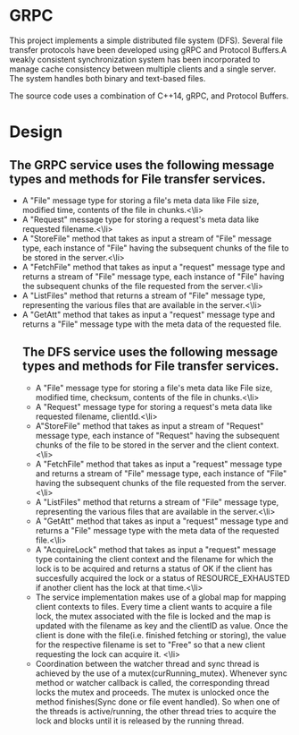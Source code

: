 # GRPC

This project implements a simple distributed file system (DFS). Several file transfer protocols have been developed using gRPC and Protocol Buffers.A weakly consistent synchronization system has been incorporated to manage cache consistency between multiple clients and a single server. The system handles both binary and text-based files.

The source code uses a combination of C++14, gRPC, and Protocol Buffers.

# Design

## The GRPC service uses the following message types and methods for File transfer services.
<ul>
	<li>A "File" message type for storing a file's meta data like File size, modified time, contents of the file in chunks.<\li>
	<li>A "Request" message type for storing a request's meta data like requested filename.<\li>
	<li>A "StoreFile" method that takes as input a stream of "File" message type, each instance of "File" having the subsequent chunks of the file to be stored in the server.<\li>
	<li>A "FetchFile" method that takes as input a "request" message type and returns a stream of "File" message type, each instance of "File" having the subsequent chunks of the file requested from the server.<\li>
	<li>A "ListFiles" method that returns a stream of "File" message type, representing the various files that are available in the server.<\li>
	<li>A "GetAtt" method that takes as input a "request" message type and returns a "File" message type with the meta data of the requested file.
<br/>
		
## The DFS service uses the following message types and methods for File transfer services.
<ul>
	<li>A "File" message type for storing a file's meta data like File size, modified time, checksum, contents of the file in chunks.<\li>
	<li>A "Request" message type for storing a request's meta data like requested filename, clientId.<\li>
	<li>A"StoreFile" method that takes as input a stream of "Request" message type, each instance of "Request" having the subsequent chunks of the file to be stored in the server and the client context.<\li>
	<li>A "FetchFile" method that takes as input a "request" message type and returns a stream of "File" message type, each instance of "File" having the subsequent chunks of the file requested from the server.<\li>
	<li>A "ListFiles" method that returns a stream of "File" message type, representing the various files that are available in the server.<\li>
	<li>A "GetAtt" method that takes as input a "request" message type and returns a "File" message type with the meta data of the requested file.<\li>
	<li>A "AcquireLock" method that takes as input a "request" message type containing the client context and the filename for which the lock is to be acquired and returns a status of OK if the client has succesfully acquired the lock or a status of RESOURCE_EXHAUSTED if another client has the lock at that time.<\li>
	<li>The service implementation makes use of a global map for mapping client contexts to files. Every time a client wants to acquire a file lock, the mutex associated with the file is locked and the map is updated with the filename as key and the clientID as value. Once the client is done with the file(i.e. finished fetching or storing), the value for the respective filename is set to "Free" so that a new client requesting the lock can acquire it. <\li>
	<li>Coordination between the watcher thread and sync thread is achieved by the use of a mutex(curRunning_mutex). Whenever sync method or watcher callback is called, the corresponding thread locks the mutex and proceeds. The mutex is unlocked once the method finishes(Sync done or file event handled). So when one of the threads is active/running, the other thread tries to acquire the lock and blocks until it is released by the running thread.



